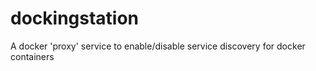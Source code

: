 # dockingstation
A docker 'proxy' service to enable/disable service discovery for docker containers
